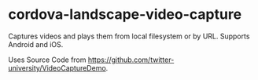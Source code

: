 # cordova-landscape-video-capture
Captures videos and plays them from local filesystem or by URL. Supports Android and iOS.

Uses Source Code from https://github.com/twitter-university/VideoCaptureDemo.

